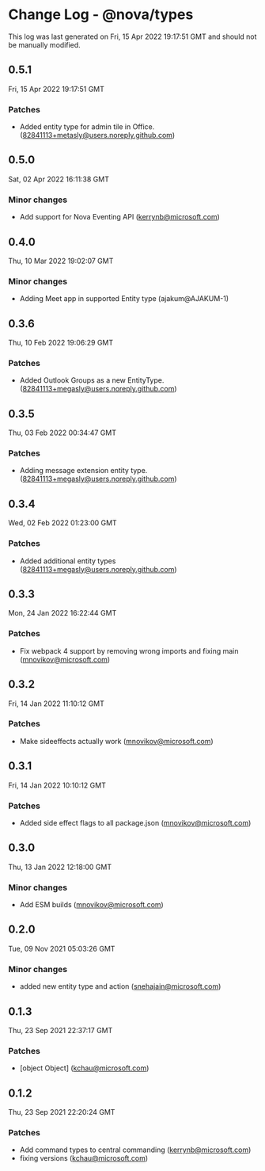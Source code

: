 # Change Log - @nova/types

This log was last generated on Fri, 15 Apr 2022 19:17:51 GMT and should not be manually modified.

<!-- Start content -->

## 0.5.1

Fri, 15 Apr 2022 19:17:51 GMT

### Patches

- Added entity type for admin tile in Office. (82841113+metasly@users.noreply.github.com)

## 0.5.0

Sat, 02 Apr 2022 16:11:38 GMT

### Minor changes

- Add support for Nova Eventing API (kerrynb@microsoft.com)

## 0.4.0

Thu, 10 Mar 2022 19:02:07 GMT

### Minor changes

- Adding Meet app in supported Entity type (ajakum@AJAKUM-1)

## 0.3.6

Thu, 10 Feb 2022 19:06:29 GMT

### Patches

- Added Outlook Groups as a new EntityType. (82841113+megasly@users.noreply.github.com)

## 0.3.5

Thu, 03 Feb 2022 00:34:47 GMT

### Patches

- Adding message extension entity type. (82841113+megasly@users.noreply.github.com)

## 0.3.4

Wed, 02 Feb 2022 01:23:00 GMT

### Patches

- Added additional entity types (82841113+megasly@users.noreply.github.com)

## 0.3.3

Mon, 24 Jan 2022 16:22:44 GMT

### Patches

- Fix webpack 4 support by removing wrong imports and fixing main (mnovikov@microsoft.com)

## 0.3.2

Fri, 14 Jan 2022 11:10:12 GMT

### Patches

- Make sideeffects actually work (mnovikov@microsoft.com)

## 0.3.1

Fri, 14 Jan 2022 10:10:12 GMT

### Patches

- Added side effect flags to all package.json (mnovikov@microsoft.com)

## 0.3.0

Thu, 13 Jan 2022 12:18:00 GMT

### Minor changes

- Add ESM builds (mnovikov@microsoft.com)

## 0.2.0

Tue, 09 Nov 2021 05:03:26 GMT

### Minor changes

- added new entity type and action (snehajain@microsoft.com)

## 0.1.3

Thu, 23 Sep 2021 22:37:17 GMT

### Patches

- [object Object] (kchau@microsoft.com)

## 0.1.2

Thu, 23 Sep 2021 22:20:24 GMT

### Patches

- Add command types to central commanding (kerrynb@microsoft.com)
- fixing versions (kchau@microsoft.com)
